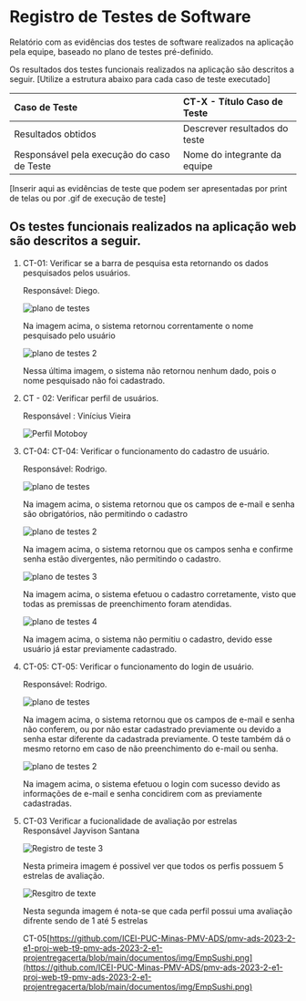 # Registro de Testes de Software

Relatório com as evidências dos testes de software realizados na aplicação pela equipe, baseado no plano de testes pré-definido.

Os resultados dos testes funcionais realizados na aplicação são descritos a seguir. [Utilize a estrutura abaixo para cada caso de teste executado]

|Caso de Teste    | CT-X - Título Caso de Teste |
|:---|:---|
| Resultados obtidos | Descrever resultados do teste  |
| Responsável pela execução do caso de Teste | Nome do integrante da equipe |

[Inserir aqui as evidências de teste que podem ser apresentadas por print de telas ou por .gif de execução de teste]
<h2> Os testes funcionais realizados na aplicação web são descritos a seguir.</h2>

<ol>
  <li> CT-01: Verificar se a barra de pesquisa esta retornando os dados pesquisados pelos usuários.

  Responsável: Diego.

![plano de testes](https://github.com/ICEI-PUC-Minas-PMV-ADS/pmv-ads-2023-2-e1-proj-web-t9-pmv-ads-2023-2-e1-projentregacerta/assets/101624093/e9acccf2-0c3d-4a59-90ba-f871826d8883)

<p> Na imagem acima, o sistema retornou correntamente o nome pesquisado pelo usuário</p>

![plano de testes 2](https://github.com/ICEI-PUC-Minas-PMV-ADS/pmv-ads-2023-2-e1-proj-web-t9-pmv-ads-2023-2-e1-projentregacerta/assets/101624093/fb4543ef-f885-4341-ac07-48d0e64bc8e4)


<p> Nessa última imagem, o sistema não retornou nenhum dado, pois o nome pesquisado não foi cadastrado.</p>


  <li> CT - 02: Verificar perfil de usuários.</li>
  
  Responsável : Vinícius Vieira

 
 ![Perfil Motoboy](https://github.com/ICEI-PUC-Minas-PMV-ADS/pmv-ads-2023-2-e1-proj-web-t9-pmv-ads-2023-2-e1-projentregacerta/blob/main/documentos/img/tela%20Funcionalidade%20Motoboy%20Vinicius.png)



<li> CT-04: CT-04: Verificar o funcionamento do cadastro de usuário.

  Responsável: Rodrigo.

![plano de testes](https://raw.githubusercontent.com/ICEI-PUC-Minas-PMV-ADS/pmv-ads-2023-2-e1-proj-web-t9-pmv-ads-2023-2-e1-projentregacerta/main/documentos/img/campo%20e-mail%20e%20senha%20s%C3%A3o%20obrigat%C3%B3rios.png)

<p> Na imagem acima, o sistema retornou que os campos de e-mail e senha são obrigatórios, não permitindo o cadastro</p>

![plano de testes 2](https://raw.githubusercontent.com/ICEI-PUC-Minas-PMV-ADS/pmv-ads-2023-2-e1-proj-web-t9-pmv-ads-2023-2-e1-projentregacerta/main/documentos/img/senhas%20n%C3%A3o%20conferem.png)


<p> Na imagem acima, o sistema retornou que os campos senha e confirme senha estão divergentes, não permitindo o cadastro.</p>


![plano de testes 3](https://raw.githubusercontent.com/ICEI-PUC-Minas-PMV-ADS/pmv-ads-2023-2-e1-proj-web-t9-pmv-ads-2023-2-e1-projentregacerta/main/documentos/img/cadastro%20efetuado%20com%20sucesso.png)


<p> Na imagem acima, o sistema efetuou o cadastro corretamente, visto que todas as premissas de preenchimento foram atendidas.</p>


![plano de testes 4](https://raw.githubusercontent.com/ICEI-PUC-Minas-PMV-ADS/pmv-ads-2023-2-e1-proj-web-t9-pmv-ads-2023-2-e1-projentregacerta/main/documentos/img/erro%20usu%C3%A1rio%20j%C3%A1%20cadastrado.png)


<p> Na imagem acima, o sistema não permitiu o cadastro, devido esse usuário já estar previamente cadastrado.</p>


<li> CT-05: CT-05: Verificar o funcionamento do login de usuário.

  Responsável: Rodrigo.

![plano de testes](https://raw.githubusercontent.com/ICEI-PUC-Minas-PMV-ADS/pmv-ads-2023-2-e1-proj-web-t9-pmv-ads-2023-2-e1-projentregacerta/main/documentos/img/nome%20de%20usu%C3%A1rio%20e%20senha%20n%C3%A3o%20conferem.png)

<p> Na imagem acima, o sistema retornou que os campos de e-mail e senha não conferem, ou por não estar cadastrado previamente ou devido a senha estar diferente da cadastrada previamente. O teste também dá o mesmo retorno em caso de não preenchimento do e-mail ou senha.</p>

![plano de testes 2](https://raw.githubusercontent.com/ICEI-PUC-Minas-PMV-ADS/pmv-ads-2023-2-e1-proj-web-t9-pmv-ads-2023-2-e1-projentregacerta/main/documentos/img/login%20efetuado%20com%20sucesso.png)

<p> Na imagem acima, o sistema efetuou o login com sucesso devido as informações de e-mail e senha concidirem com as previamente cadastradas. </p>

<li> CT-03 Verificar a fucionalidade de avaliação por estrelas</li>
Responsável Jayvison Santana 

![Registro de teste 3](https://github.com/ICEI-PUC-Minas-PMV-ADS/pmv-ads-2023-2-e1-proj-web-t9-pmv-ads-2023-2-e1-projentregacerta/assets/145507947/52573886-7c7d-46da-84dd-3adc2263bbf1)



<p>Nesta primeira imagem é possivel ver que todos os perfis possuem 5 estrelas de avaliação.</p>


![Resgitro de texte ](https://github.com/ICEI-PUC-Minas-PMV-ADS/pmv-ads-2023-2-e1-proj-web-t9-pmv-ads-2023-2-e1-projentregacerta/assets/145507947/dd6c21bf-efa9-4904-8cfd-a508d8753da0)

<p> Nesta segunda imagem é nota-se que cada perfil possui uma avaliação difrente sendo de 1 até 5 estrelas </p>

CT-05[https://github.com/ICEI-PUC-Minas-PMV-ADS/pmv-ads-2023-2-e1-proj-web-t9-pmv-ads-2023-2-e1-projentregacerta/blob/main/documentos/img/EmpSushi.png](https://github.com/ICEI-PUC-Minas-PMV-ADS/pmv-ads-2023-2-e1-proj-web-t9-pmv-ads-2023-2-e1-projentregacerta/blob/main/documentos/img/EmpSushi.png)

